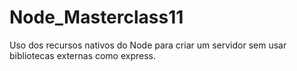 # Node_Masterclass11
Uso dos recursos nativos do Node para criar um servidor sem usar bibliotecas externas como express.
